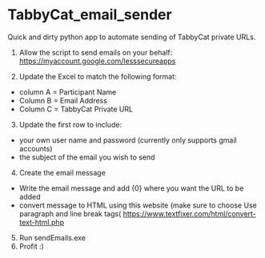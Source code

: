 # TabbyCat_email_sender
Quick and dirty python app to automate sending of TabbyCat private URLs.

1. Allow the script to send emails on your behalf:
https://myaccount.google.com/lesssecureapps

2. Update the Excel to match the following format:
  - column A = Participant Name
  - Column B = Email Address
  - Column C = TabbyCat Private URL
3. Update the first row to include:
  - your own user name and password (currently only supports gmail accounts)
  - the subject of the email you wish to send
4. Create the email message
  - Write the email message and add {0} where you want the URL to be added
  - convert message to HTML using this website (make sure to choose Use paragraph and line break tags(
  https://www.textfixer.com/html/convert-text-html.php
5. Run sendEmails.exe
6. Profit :)
